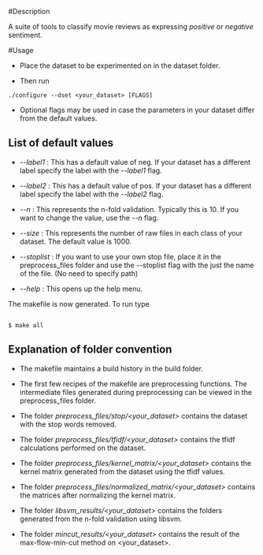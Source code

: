 #Description

A suite of tools to classify movie reviews as expressing *positive* or *negative* sentiment.

#Usage

* Place the dataset to be experimented on in the dataset folder.

* Then run 

```
./configure --dset <your_dataset> [FLAGS]

```

* Optional flags may be used in case the parameters in your dataset differ from the default values. 


## List of default values

* *--label1* : This has a default value of neg. If your dataset has a different label specify the label with the *--label1* flag.

* *--label2* : This has a default value of pos. If your dataset has a different label specify the label with the *--label2* flag.

* *--n* : This represents the n-fold validation. Typically this is 10. If you want to change the value, use the *--n* flag.

* *--size* : This represents the number of raw files in each class of your dataset. The default value is 1000. 

* *--stoplist* : If you want to use your own stop file, place it in the preprocess_files folder and 
use the --stoplist flag with the just the name of the file. (No need to specify path)

* *--help* : This opens up the help menu.

The makefile is now generated. To run type 

```

$ make all

```



## Explanation of folder convention


* The makefile maintains a build history in the build folder.

* The first few recipes of the makefile are preprocessing functions. The intermediate files generated during
preprocessing can be viewed in the preprocess_files folder.

* The folder *preprocess_files/stop/<your_dataset>* contains the dataset with the stop words removed.

* The folder *preprocess_files/tfidf/<your_dataset>* contains the tfidf calculations performed on the dataset.

* The folder *preprocess_files/kernel_matrix/<your_dataset>* contains the kernel matrix generated from the dataset using the tfidf values.

* The folder *preprocess_files/normalized_matrix/<your_dataset>* contains the matrices after normalizing the kernel matrix.

* The folder *libsvm_results/<your_dataset>* contains the folders generated from the n-fold validation using libsvm. 

* The folder *mincut_results/<your_dataset>* contains the result of the max-flow-min-cut method on <your_dataset>.
 




